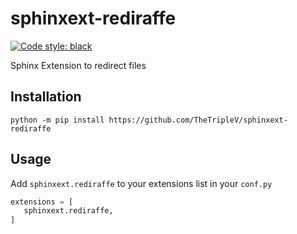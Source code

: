 # sphinxext-rediraffe
[![Code style: black](https://img.shields.io/badge/code%20style-black-000000.svg)](https://github.com/psf/black)

Sphinx Extension to redirect files

## Installation

`python -m pip install https://github.com/TheTripleV/sphinxext-rediraffe`

## Usage
Add `sphinxext.rediraffe` to your extensions list in your `conf.py`

```python
extensions = [
   sphinxext.rediraffe,
]
```
<!-- ## Options
These values are placed in the conf.py of your sphinx project.

* `linkcheckdiff_branch`
    * Required. The branch to diff against.

Note: linkcheckdiff is an extension of the linkcheck builder that ships with Sphinx. linkcheckdiff respects all of linkcheck's configuration options.


## Example Config

```python
linkcheckdiff_branch = "master"
``` -->